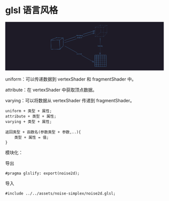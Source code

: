 # glsl 语言风格

![](./images/2-2_1.png)

uniform：可以传递数据到 vertexShader 和 fragmentShader 中。

attribute：在 vertexShader 中获取顶点数据。

varying：可以将数据从 vertexShader 传递到 fragmentShader。

```
uniform + 类型 + 属性;
attribute + 类型 + 属性;
varying + 类型 + 属性;

返回类型 + 函数名(参数类型 + 参数,..){
    类型 + 属性 = 值;
}
```

模块化：

导出
```
#pragma glslify: export(noise2d);
```

导入
```
#include ../../assets/noise-simplex/noise2d.glsl;
```